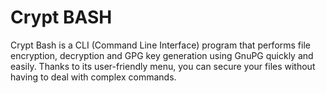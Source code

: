 # Crypt BASH
Crypt Bash is a CLI (Command Line Interface) program that performs file encryption, decryption and GPG key generation using GnuPG quickly and easily. Thanks to its user-friendly menu, you can secure your files without having to deal with complex commands.
